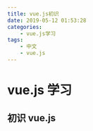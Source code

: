 ```yaml
---
title: vue.js初识
date: 2019-05-12 01:53:28
categories: 
    - vue.js学习
tags: 
    - 中文
    - vue.js 
---
```

# vue.js 学习
## 初识 vue.js
